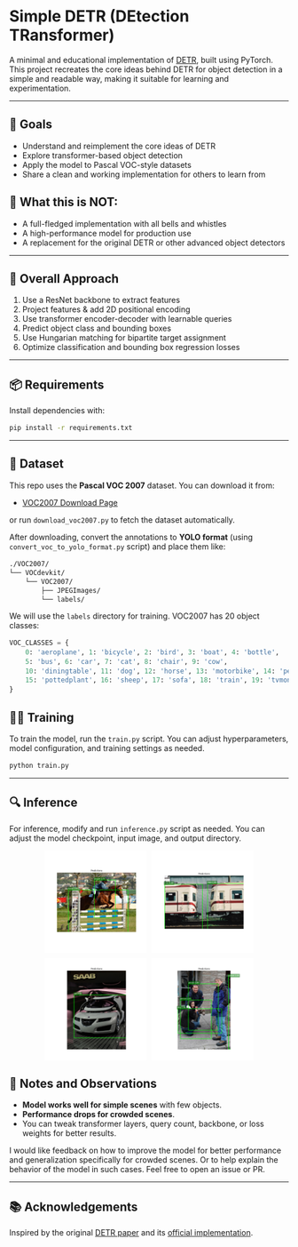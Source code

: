 # Simple DETR (DEtection TRansformer)

A minimal and educational implementation of [DETR](https://arxiv.org/abs/2005.12872), built using PyTorch. This project recreates the core ideas behind DETR for object detection in a simple and readable way, making it suitable for learning and experimentation.

---

## 🚀 Goals

- Understand and reimplement the core ideas of DETR
- Explore transformer-based object detection
- Apply the model to Pascal VOC-style datasets
- Share a clean and working implementation for others to learn from

## 👀 What this is NOT:

- A full-fledged implementation with all bells and whistles
- A high-performance model for production use
- A replacement for the original DETR or other advanced object detectors

---

## 🧪 Overall Approach

1. Use a ResNet backbone to extract features
2. Project features & add 2D positional encoding
3. Use transformer encoder-decoder with learnable queries
4. Predict object class and bounding boxes
5. Use Hungarian matching for bipartite target assignment
6. Optimize classification and bounding box regression losses

---

## 📦 Requirements

Install dependencies with:

```bash
pip install -r requirements.txt
```

---

## 📁 Dataset

This repo uses the **Pascal VOC 2007** dataset. You can download it from:

- [VOC2007 Download Page](http://host.robots.ox.ac.uk/pascal/VOC/voc2007/)

or run `download_voc2007.py` to fetch the dataset automatically.

After downloading, convert the annotations to **YOLO format** (using `convert_voc_to_yolo_format.py` script) and place them like:

```
./VOC2007/
└── VOCdevkit/
    └── VOC2007/
        ├── JPEGImages/
        └── labels/
```

We will use the `labels` directory for training. VOC2007 has 20 object classes:

```python
VOC_CLASSES = {
    0: 'aeroplane', 1: 'bicycle', 2: 'bird', 3: 'boat', 4: 'bottle',
    5: 'bus', 6: 'car', 7: 'cat', 8: 'chair', 9: 'cow',
    10: 'diningtable', 11: 'dog', 12: 'horse', 13: 'motorbike', 14: 'person',
    15: 'pottedplant', 16: 'sheep', 17: 'sofa', 18: 'train', 19: 'tvmonitor'
}
```

## 🤸‍♂️ Training

To train the model, run the `train.py` script. You can adjust hyperparameters, model configuration, and training settings as needed.

```bash
python train.py
```

---

## 🔍 Inference

For inference, modify and run `inference.py` script as needed. You can adjust the model checkpoint, input image, and output directory.

<div style="display: grid; grid-template-columns: repeat(2, 1fr); gap: 10px; width: 75%; margin: auto;">

  <img src="./demo/1.png" style="width: 100%;" />
  <img src="./demo/2.png" style="width: 100%;" />
  <img src="./demo/3.png" style="width: 100%;" />
  <img src="./demo/4.png" style="width: 100%;" />

</div>



## 📌 Notes and Observations
    
- **Model works well for simple scenes** with few objects.
- **Performance drops for crowded scenes**.
- You can tweak transformer layers, query count, backbone, or loss weights for better results.

I would like feedback on how to improve the model for better performance and generalization specifically for crowded scenes. Or to help explain the behavior of the model in such cases. Feel free to open an issue or PR.

---

## 📚 Acknowledgements

Inspired by the original [DETR paper](https://arxiv.org/abs/2005.12872) and its [official implementation](https://github.com/facebookresearch/detectron2).


